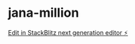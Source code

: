 # jana-million

[Edit in StackBlitz next generation editor ⚡️](https://stackblitz.com/~/github.com/yerdos/jana-million)